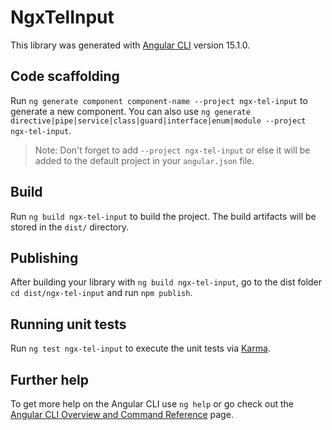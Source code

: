 # NgxTelInput

This library was generated with [Angular CLI](https://github.com/angular/angular-cli) version 15.1.0.

## Code scaffolding

Run `ng generate component component-name --project ngx-tel-input` to generate a new component. You can also use `ng generate directive|pipe|service|class|guard|interface|enum|module --project ngx-tel-input`.
> Note: Don't forget to add `--project ngx-tel-input` or else it will be added to the default project in your `angular.json` file. 

## Build

Run `ng build ngx-tel-input` to build the project. The build artifacts will be stored in the `dist/` directory.

## Publishing

After building your library with `ng build ngx-tel-input`, go to the dist folder `cd dist/ngx-tel-input` and run `npm publish`.

## Running unit tests

Run `ng test ngx-tel-input` to execute the unit tests via [Karma](https://karma-runner.github.io).

## Further help

To get more help on the Angular CLI use `ng help` or go check out the [Angular CLI Overview and Command Reference](https://angular.io/cli) page.
